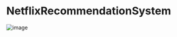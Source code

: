 # NetflixRecommendationSystem
![image](https://user-images.githubusercontent.com/73156770/232327669-a2eb1689-24e4-4827-bb10-df07f9c61ef1.png)

